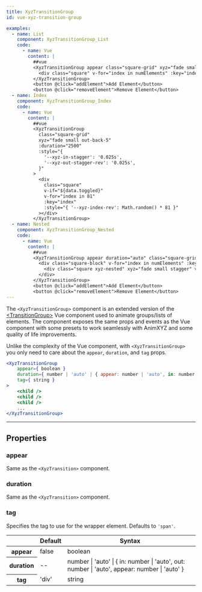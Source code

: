 ```yaml
---
title: XyzTransitionGroup
id: vue-xyz-transition-group

examples:
  - name: List
    component: XyzTransitionGroup_List
    code:
      - name: Vue
        content: |
          ##vue
          <XyzTransitionGroup appear class="square-grid" xyz="fade small out-down out-rotate-right appear-stagger">
            <div class="square" v-for="index in numElements" :key="index"></div>
          </XyzTransitionGroup>
          <button @click="addElement">Add Element</button>
          <button @click="removeElement">Remove Element</button>
  - name: Index
    component: XyzTransitionGroup_Index
    code:
      - name: Vue
        content: |
          ##vue
          <XyzTransitionGroup
            class="square-grid"
            xyz="fade small out-back-5"
            :duration="2500"
            :style="{
              '--xyz-in-stagger': '0.025s',
              '--xyz-out-stagger-rev': '0.025s',
            }"
          >
            <div
              class="square"
              v-if="${data.toggled}"
              v-for="index in 81"
              :key="index"
              :style="{ '--xyz-index-rev': Math.random() * 81 }"
            ></div>
          </XyzTransitionGroup>
  - name: Nested
    component: XyzTransitionGroup_Nested
    code:
      - name: Vue
        content: |
          ##vue
          <XyzTransitionGroup appear duration="auto" class="square-grid" xyz="fade flip-left origin-left duration-3 appear-stagger">
            <div class="square-block" v-for="index in numElements" :key="index">
              <div class="square xyz-nested" xyz="fade small stagger" v-for="subIndex in 4" :key="subIndex"></div>
            </div>
          </XyzTransitionGroup>
          <button @click="addElement">Add Element</button>
          <button @click="removeElement">Remove Element</button>
---
```


The `<XyzTransitionGroup>` component is an extended version of the [&lt;TransitionGroup&gt;](https://vuejs.org/v2/api/#transition-group) Vue component used to animate groups/lists of elements. The component exposes the same props and events as the Vue component with some presets to work seamlessly with AnimXYZ and some quality of life improvements.

Unlike the complexity of the Vue component, with `<XyzTransitionGroup>` you only need to care about the `appear`, `duration`, and `tag` props.

```jsx
<XyzTransitionGroup
	appear={ boolean }
	duration={ number | 'auto' | { appear: number | 'auto', in: number | 'auto', out: number | 'auto' } }
	tag={ string }
>
	<child />
	<child />
	<child />
	...
</XyzTransitionGroup>
```

---
## Properties

### appear

Same as the `<XyzTransition>` component.

### duration

Same as the `<XyzTransition>` component.

### tag

Specifies the tag to use for the wrapper element. Defaults to `'span'`.

<div class="properties-table table-wrap">
	<table>
		<thead>
			<tr>
				<th></th>
				<th>Default</th>
				<th>Syntax</th>
			</tr>
		</thead>
		<tbody>
			<tr>
				<th scope="row">appear</th>
				<td>false</td>
				<td>boolean</td>
			</tr>
			<tr>
				<th scope="row">duration</th>
				<td>--</td>
				<td>number | 'auto' | { in: number | 'auto', out: number | 'auto', appear: number | 'auto' }</td>
			</tr>
			<tr>
				<th scope="row">tag</th>
				<td>'div'</td>
				<td>string</td>
			</tr>
		</tbody>
	</table>
</div>
